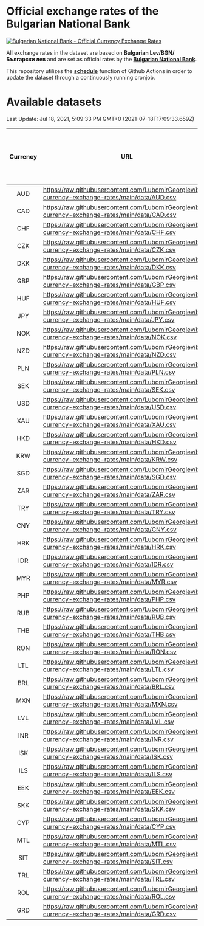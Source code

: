 # Official exchange rates of the Bulgarian National Bank

[![Bulgarian National Bank - Official Currency Exchange Rates](https://github.com/LubomirGeorgiev/bnb-currency-exchange-rates/actions/workflows/update-rates.yml/badge.svg?branch=main)](https://github.com/LubomirGeorgiev/bnb-currency-exchange-rates/actions/workflows/update-rates.yml)

All exchange rates in the dataset are based on **Bulgarian Lev/BGN/Български лев** and are set as official rates by the [**Bulgarian National Bank**](https://www.bnb.bg/Statistics/StExternalSector/StExchangeRates/StERForeignCurrencies/index.htm?toLang=_EN).

This repository utilizes the [**schedule**](https://docs.github.com/en/actions/reference/events-that-trigger-workflows) function of Github Actions in order to update the dataset through a continuously running cronjob.

# Available datasets

<!-- START LINKS (DO NOT EVER FU*ING DELETE THIS COMMENT FOR THE LOVE OF YOUR LIFE!!! IF YOU ARE CURIOS HOW IT WORKS, YOU CAN HAVE A LOOK AT ./src/updateReadme.ts) -->

Last Update: Jul 18, 2021, 5:09:33 PM GMT+0 (2021-07-18T17:09:33.659Z)

| Currency | URL                                                                                             | Number of records | Number of missing days that were filled in |
| :------: | ----------------------------------------------------------------------------------------------- | :---------------: | :----------------------------------------: |
|   AUD    | https://raw.githubusercontent.com/LubomirGeorgiev/bnb-currency-exchange-rates/main/data/AUD.csv |       8199        |                    2531                    |
|   CAD    | https://raw.githubusercontent.com/LubomirGeorgiev/bnb-currency-exchange-rates/main/data/CAD.csv |       8199        |                    2531                    |
|   CHF    | https://raw.githubusercontent.com/LubomirGeorgiev/bnb-currency-exchange-rates/main/data/CHF.csv |       8199        |                    2531                    |
|   CZK    | https://raw.githubusercontent.com/LubomirGeorgiev/bnb-currency-exchange-rates/main/data/CZK.csv |       8199        |                    2531                    |
|   DKK    | https://raw.githubusercontent.com/LubomirGeorgiev/bnb-currency-exchange-rates/main/data/DKK.csv |       8199        |                    2531                    |
|   GBP    | https://raw.githubusercontent.com/LubomirGeorgiev/bnb-currency-exchange-rates/main/data/GBP.csv |       8199        |                    2531                    |
|   HUF    | https://raw.githubusercontent.com/LubomirGeorgiev/bnb-currency-exchange-rates/main/data/HUF.csv |       8199        |                    2531                    |
|   JPY    | https://raw.githubusercontent.com/LubomirGeorgiev/bnb-currency-exchange-rates/main/data/JPY.csv |       8199        |                    2531                    |
|   NOK    | https://raw.githubusercontent.com/LubomirGeorgiev/bnb-currency-exchange-rates/main/data/NOK.csv |       8199        |                    2531                    |
|   NZD    | https://raw.githubusercontent.com/LubomirGeorgiev/bnb-currency-exchange-rates/main/data/NZD.csv |       8199        |                    2531                    |
|   PLN    | https://raw.githubusercontent.com/LubomirGeorgiev/bnb-currency-exchange-rates/main/data/PLN.csv |       8199        |                    2531                    |
|   SEK    | https://raw.githubusercontent.com/LubomirGeorgiev/bnb-currency-exchange-rates/main/data/SEK.csv |       8199        |                    2531                    |
|   USD    | https://raw.githubusercontent.com/LubomirGeorgiev/bnb-currency-exchange-rates/main/data/USD.csv |       8199        |                    2531                    |
|   XAU    | https://raw.githubusercontent.com/LubomirGeorgiev/bnb-currency-exchange-rates/main/data/XAU.csv |       8199        |                    2533                    |
|   HKD    | https://raw.githubusercontent.com/LubomirGeorgiev/bnb-currency-exchange-rates/main/data/HKD.csv |       7899        |                    2442                    |
|   KRW    | https://raw.githubusercontent.com/LubomirGeorgiev/bnb-currency-exchange-rates/main/data/KRW.csv |       7899        |                    2442                    |
|   SGD    | https://raw.githubusercontent.com/LubomirGeorgiev/bnb-currency-exchange-rates/main/data/SGD.csv |       7899        |                    2442                    |
|   ZAR    | https://raw.githubusercontent.com/LubomirGeorgiev/bnb-currency-exchange-rates/main/data/ZAR.csv |       7899        |                    2442                    |
|   TRY    | https://raw.githubusercontent.com/LubomirGeorgiev/bnb-currency-exchange-rates/main/data/TRY.csv |       6379        |                    1970                    |
|   CNY    | https://raw.githubusercontent.com/LubomirGeorgiev/bnb-currency-exchange-rates/main/data/CNY.csv |       6261        |                    1936                    |
|   HRK    | https://raw.githubusercontent.com/LubomirGeorgiev/bnb-currency-exchange-rates/main/data/HRK.csv |       6261        |                    1936                    |
|   IDR    | https://raw.githubusercontent.com/LubomirGeorgiev/bnb-currency-exchange-rates/main/data/IDR.csv |       6261        |                    1936                    |
|   MYR    | https://raw.githubusercontent.com/LubomirGeorgiev/bnb-currency-exchange-rates/main/data/MYR.csv |       6261        |                    1936                    |
|   PHP    | https://raw.githubusercontent.com/LubomirGeorgiev/bnb-currency-exchange-rates/main/data/PHP.csv |       6261        |                    1936                    |
|   RUB    | https://raw.githubusercontent.com/LubomirGeorgiev/bnb-currency-exchange-rates/main/data/RUB.csv |       6261        |                    1936                    |
|   THB    | https://raw.githubusercontent.com/LubomirGeorgiev/bnb-currency-exchange-rates/main/data/THB.csv |       6261        |                    1936                    |
|   RON    | https://raw.githubusercontent.com/LubomirGeorgiev/bnb-currency-exchange-rates/main/data/RON.csv |       6202        |                    1918                    |
|   LTL    | https://raw.githubusercontent.com/LubomirGeorgiev/bnb-currency-exchange-rates/main/data/LTL.csv |       5515        |                    1692                    |
|   BRL    | https://raw.githubusercontent.com/LubomirGeorgiev/bnb-currency-exchange-rates/main/data/BRL.csv |       5291        |                    1639                    |
|   MXN    | https://raw.githubusercontent.com/LubomirGeorgiev/bnb-currency-exchange-rates/main/data/MXN.csv |       5291        |                    1639                    |
|   LVL    | https://raw.githubusercontent.com/LubomirGeorgiev/bnb-currency-exchange-rates/main/data/LVL.csv |       5154        |                    1582                    |
|   INR    | https://raw.githubusercontent.com/LubomirGeorgiev/bnb-currency-exchange-rates/main/data/INR.csv |       4922        |                    1523                    |
|   ISK    | https://raw.githubusercontent.com/LubomirGeorgiev/bnb-currency-exchange-rates/main/data/ISK.csv |       4834        |                    1496                    |
|   ILS    | https://raw.githubusercontent.com/LubomirGeorgiev/bnb-currency-exchange-rates/main/data/ILS.csv |       4199        |                    1305                    |
|   EEK    | https://raw.githubusercontent.com/LubomirGeorgiev/bnb-currency-exchange-rates/main/data/EEK.csv |       3997        |                    1223                    |
|   SKK    | https://raw.githubusercontent.com/LubomirGeorgiev/bnb-currency-exchange-rates/main/data/SKK.csv |       2972        |                    914                     |
|   CYP    | https://raw.githubusercontent.com/LubomirGeorgiev/bnb-currency-exchange-rates/main/data/CYP.csv |       2904        |                    888                     |
|   MTL    | https://raw.githubusercontent.com/LubomirGeorgiev/bnb-currency-exchange-rates/main/data/MTL.csv |       2604        |                    799                     |
|   SIT    | https://raw.githubusercontent.com/LubomirGeorgiev/bnb-currency-exchange-rates/main/data/SIT.csv |       2542        |                    778                     |
|   TRL    | https://raw.githubusercontent.com/LubomirGeorgiev/bnb-currency-exchange-rates/main/data/TRL.csv |       1818        |                    559                     |
|   ROL    | https://raw.githubusercontent.com/LubomirGeorgiev/bnb-currency-exchange-rates/main/data/ROL.csv |       1697        |                    524                     |
|   GRD    | https://raw.githubusercontent.com/LubomirGeorgiev/bnb-currency-exchange-rates/main/data/GRD.csv |        359        |                    107                     |

<!-- END LINKS (DO NOT EVER FU*ING DELETE THIS COMMENT FOR THE LOVE OF YOUR LIFE!!! IF YOU ARE CURIOS HOW IT WORKS, YOU CAN HAVE A LOOK AT ./src/updateReadme.ts) -->
